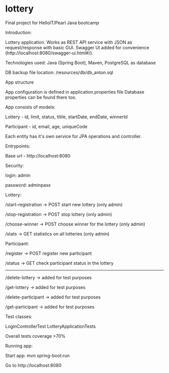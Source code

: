 # lottery
Final project for HelloIT/Pearl Java bootcamp

Introduction:

Lottery application. Works as REST API service with JSON as request/response with basic GUI.
Swagger UI added for convenience (http://localhost:8080/swagger-ui.html#/).

Technologies used: Java (Spring Boot), Maven, PostgreSQL as database

DB backup file location: /resources/db/db_anton.sql

App structure

App configuration is defined in application.properties file Database properties can be found there too.

App consists of models:

Lottery - id, limit, status, titile, startDate, endDate, winnerId

Participant - id, email, age, uniqueCode

Each entity has it's own service for JPA operations and controller.


Entrypoints:

Base url - http://localhost:8080


Security:

login: admin

password: adminpass


Lottery:

/start-registration -> POST start new lottery (only admin)

/stop-registration -> POST stop lottery (only admin)

/choose-winner -> POST choose winner for the lottery (only admin)

/stats -> GET statistics on all lotteries (only admin)


Participant:

/register -> POST register new participant

/status -> GET check participant status in the lottery

______________________________________________________
/delete-lottery -> added for test purposes

/get-lottery -> added for test purposes

/delete-participant -> added for test purposes

/get-participant -> added for test purposes


Test classes:

LoginControllerTest
LotteryApplicationTests

Overall tests coverage >70%


Running app:

Start app: mvn spring-boot:run

Go to http://localhost:8080




